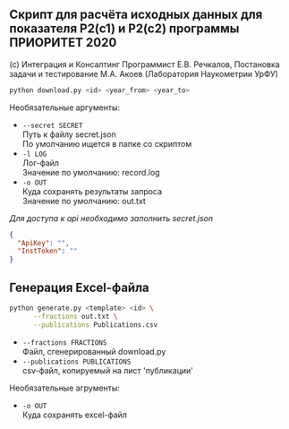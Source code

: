 ## Скрипт для расчёта исходных данных для показателя Р2(с1) и Р2(с2) программы ПРИОРИТЕТ 2020

(с) Интеграция и Консалтинг
Программист Е.В. Речкалов,
Постановка задачи и тестирование М.А. Акоев (Лаборатория Наукометрии УрФУ)

```bash
python download.py <id> <year_from> <year_to>
```
Необязательные аргументы:
- `--secret SECRET`  
Путь к файлу secret.json  
По умолчанию ищется в папке со скриптом
- `-l LOG`  
Лог-файл  
Значение по умолчанию: record.log
- `-o OUT`  
Куда сохранять результаты запроса  
Значение по умолчанию: out.txt

*Для доступа к api необходимо заполнить secret.json*
```json
{
  "ApiKey": "",
  "InstToken": ""
}
```
## Генерация Excel-файла
```bash
python generate.py <template> <id> \
      --fractions out.txt \
      --publications Publications.csv
```
- `--fractions FRACTIONS`  
Файл, сгенерированный download.py
- `--publications PUBLICATIONS`  
csv-файл, копируемый на лист 'публикации'

Необязательные агрументы:
- `-o OUT`  
Куда сохранять excel-файл  
